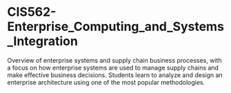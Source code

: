 # CIS562-Enterprise_Computing_and_Systems_Integration
Overview of enterprise systems and supply chain business processes, with a focus on how enterprise systems are used to manage supply chains and make effective business decisions. Students learn to analyze and design an enterprise architecture using one of the most popular methodologies.
